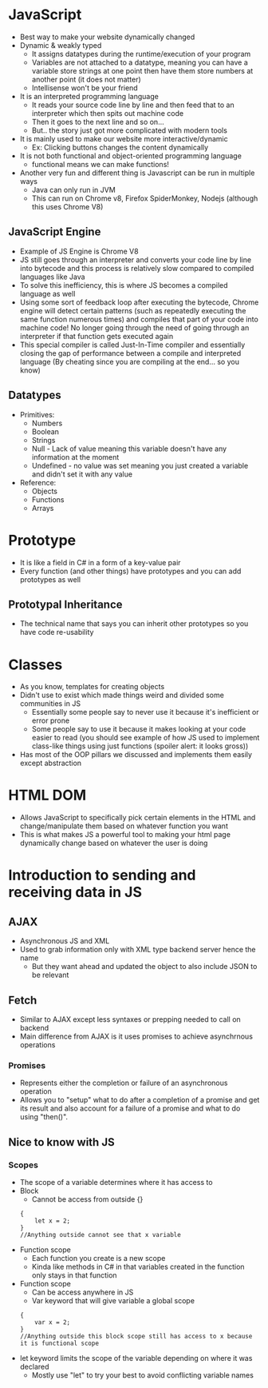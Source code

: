 # JavaScript
* Best way to make your website dynamically changed
* Dynamic & weakly typed
    * It assigns datatypes during the runtime/execution of your program
    * Variables are not attached to a datatype, meaning you can have a variable store strings at one point then have them store numbers at another point (it does not matter)
    * Intellisense won't be your friend
* It is an interpreted programming language
    * It reads your source code line by line and then feed that to an interpreter which then spits out machine code
    * Then it goes to the next line and so on...
    * But.. the story just got more complicated with modern tools
* It is mainly used to make our website more interactive/dynamic
    * Ex: Clicking buttons changes the content dynamically
* It is not both functional and object-oriented programming language
    * functional means we can make functions!
* Another very fun and different thing is Javascript can be run in multiple ways
    * Java can only run in JVM
    * This can run on Chrome v8, Firefox SpiderMonkey, Nodejs (although this uses Chrome V8)

## JavaScript Engine
* Example of JS Engine is Chrome V8
* JS still goes through an interpreter and converts your code line by line into bytecode and this process is relatively slow compared to compiled languages like Java
* To solve this inefficiency, this is where JS becomes a compiled language as well
* Using some sort of feedback loop after executing the bytecode, Chrome engine will detect certain patterns (such as repeatedly executing the same function numerous times) and compiles that part of your code into machine code! No longer going through the need of going through an interpreter if that function gets executed again
* This special compiler is called Just-In-Time compiler and essentially closing the gap of performance between a compile and interpreted language (By cheating since you are compiling at the end... so you know)

## Datatypes
* Primitives:
    * Numbers
    * Boolean
    * Strings
    * Null - Lack of value meaning this variable doesn't have any information at the moment
    * Undefined - no value was set meaning you just created a variable and didn't set it with any value
* Reference:
    * Objects
    * Functions
    * Arrays

# Prototype
* It is like a field in C# in a form of a key-value pair
* Every function (and other things) have prototypes and you can add prototypes as well
## Prototypal Inheritance
* The technical name that says you can inherit other prototypes so you have code re-usability

# Classes
* As you know, templates for creating objects
* Didn't use to exist which made things weird and divided some communities in JS
    * Essentially some people say to never use it because it's inefficient or error prone
    * Some people say to use it because it makes looking at your code easier to read (you should see example of how JS used to implement class-like things using just functions (spoiler alert: it looks gross))
* Has most of the OOP pillars we discussed and implements them easily except abstraction

# HTML DOM
* Allows JavaScript to specifically pick certain elements in the HTML and change/manipulate them based on whatever function you want
* This is what makes JS a powerful tool to making your html page dynamically change based on whatever the user is doing

# Introduction to sending and receiving data in JS
## AJAX
* Asynchronous JS and XML
* Used to grab information only with XML type backend server hence the name
    * But they want ahead and updated the object to also include JSON to be relevant
## Fetch
* Similar to AJAX except less syntaxes or prepping needed to call on backend
* Main difference from AJAX is it uses promises to achieve asynchrnous operations
### Promises
* Represents either the completion or failure of an asynchronous operation
* Allows you to "setup" what to do after a completion of a promise and get its result and also account for a failure of a promise and what to do using "then()".

## Nice to know with JS
### Scopes
* The scope of a variable determines where it has access to
* Block
    * Cannot be access from outside {}
    ```JS
    {
        let x = 2;
    }
    //Anything outside cannot see that x variable
    ```
* Function scope
    * Each function you create is a new scope
    * Kinda like methods in C# in that variables created in the function only stays in that function
* Function scope
    * Can be access anywhere in JS
    * Var keyword that will give variable a global scope
    ```JS
    {
        var x = 2;
    }
    //Anything outside this block scope still has access to x because it is functional scope
    ```
* let keyword limits the scope of the variable depending on where it was declared
    * Mostly use "let" to try your best to avoid conflicting variable names